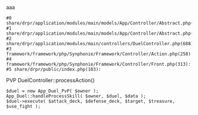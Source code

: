 aaa

```
#0 share/drpr/application/modules/main/models/App/Controller/Abstract.php(1338):
#1 share/drpr/application/modules/main/models/App/Controller/Abstract.php(1229):
#2 share/drpr/application/modules/main/controllers/DuelController.php(688):
#3 framework/framework/php/Synphonie/Framework/Controller/Action.php(258):
#4 framework/framework/php/Synphonie/Framework/Controller/Front.php(313):
#5 share/drpr/public/index.php(103): 
```

PVP
DuelController::processAction()

```
$duel = new App_Duel_PvP( $owner );
App_Duel::handleProcessSkill( $owner, $duel, $data );
$duel->execute( $attack_deck, $defense_deck, $target, $treasure, $use_fight );		
```

<script src="/easeljs-0.6.0.min.js"></script>
<script src="/tweenjs-0.4.0.min.js"></script>
<script src="/movieclip-0.6.0.min.js"></script>
<script src="/preloadjs-0.3.0.min.js"></script>
<script src="/asset/js?f=lib/app/gimmick/duel/6/pvp_battle.js&amp;_v=38&amp;nocache=1"></script>
